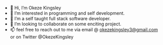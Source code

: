 - 👋 Hi, I’m Okeze Kingsley
- 👀 I’m interested in programming and self development.
- 🌱 I’m a self taught full stack software developer.
- 💞️ I’m looking to collaborate on some enciting project.
- 📫 feel free to reach out to me via email @ okezekingsley3@gmail.com or on Twitter @OkezeKingsley

<!---
OkezeKingsley/OkezeKingsley is a ✨ special ✨ repository because its `README.md` (this file) appears on your GitHub profile.
You can click the Preview link to take a look at your changes.
--->
